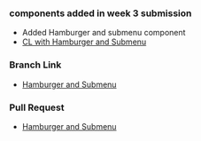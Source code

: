 ### components added in week 3 submission
- Added Hamburger and submenu component
- [CL with Hamburger and Submenu](https://silly-babka-b0d131.netlify.app/)

### Branch Link
- [Hamburger and Submenu](https://github.com/hiteshverma27/OrcaUI/tree/navigation-hamburger)

### Pull Request
- [Hamburger and Submenu](https://github.com/hiteshverma27/OrcaUI/pull/12)